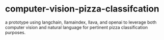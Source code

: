 # computer-vision-pizza-classifcation
a prototype using langchain, llamaindex, llava, and openai to leverage both computer vision and natural language for pertinent pizza classification purposes.
